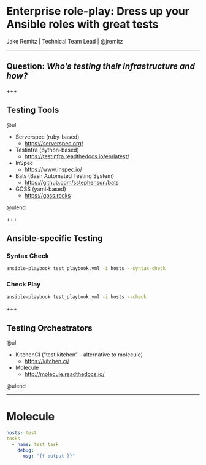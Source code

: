# Enterprise role-play: Dress up your Ansible roles with great tests

Jake Remitz | Technical Team Lead | @jremitz

---

## **Question**: *Who’s testing their infrastructure and how?*

+++

## Testing Tools

@ul

* Serverspec (ruby-based)
  * https://serverspec.org/
* Testinfra (python-based)
  * https://testinfra.readthedocs.io/en/latest/
* InSpec
  * https://www.inspec.io/
* Bats (Bash Automated Testing System)
  * https://github.com/sstephenson/bats
* GOSS (yaml-based)
  * https://goss.rocks

@ulend

+++

## Ansible-specific Testing

### Syntax Check

```sh
ansible-playbook test_playbook.yml -i hosts --syntax-check
```

### Check Play

```sh
ansible-playbook test_playbook.yml -i hosts --check
```

+++

## Testing Orchestrators

@ul

* KitchenCI (“test kitchen” – alternative to molecule)
  * https://kitchen.ci/
* Molecule
  * http://molecule.readthedocs.io/

@ulend

---

# Molecule



```yml
hosts: test
tasks
  - name: test task
    debug:
      msg: "{{ output }}"
```